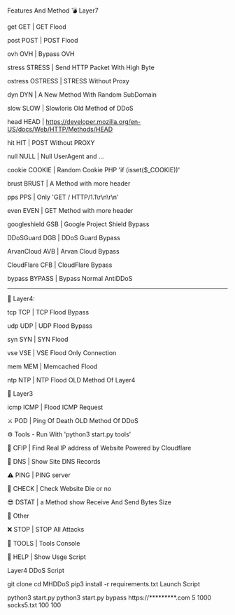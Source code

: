 Features And Method
💣 Layer7

get GET | GET Flood

post POST | POST Flood

ovh OVH | Bypass OVH

stress STRESS | Send HTTP Packet With High Byte

ostress OSTRESS | STRESS Without Proxy

dyn DYN | A New Method With Random SubDomain

slow SLOW | Slowloris Old Method of DDoS

head HEAD | https://developer.mozilla.org/en-US/docs/Web/HTTP/Methods/HEAD

hit HIT | POST Without PROXY

null NULL | Null UserAgent and ...

cookie COOKIE | Random Cookie PHP 'if (isset($_COOKIE))'

brust BRUST | A Method with more header

pps PPS | Only 'GET / HTTP/1.1\r\n\r\n'

even EVEN | GET Method with more header

googleshield GSB | Google Project Shield Bypass

DDoSGuard DGB | DDoS Guard Bypass

ArvanCloud AVB | Arvan Cloud Bypass

CloudFlare CFB | CloudFlare Bypass

bypass BYPASS | Bypass Normal AntiDDoS

_______________________________________________________________________________

🧨 Layer4:

tcp TCP | TCP Flood Bypass

udp UDP | UDP Flood Bypass

syn SYN | SYN Flood

vse VSE | VSE Flood Only Connection

mem MEM | Memcached Flood

ntp NTP | NTP Flood OLD Method Of Layer4

🏹 Layer3

icmp ICMP | Flood ICMP Request

⚔️ POD | Ping Of Death OLD Method Of DDoS

⚙️ Tools - Run With 'python3 start.py tools'


🌟 CFIP | Find Real IP address of Website Powered by Cloudflare


🔪 DNS | Show Site DNS Records

⚠️ PING | PING server

📌 CHECK | Check Website Die or no

😎 DSTAT | a Method show Receive And Send Bytes Size

🎩 Other

❌ STOP | STOP All Attacks

🌠 TOOLS | Tools Console

👑 HELP | Show Usge Script

Layer4 DDoS Script



git clone 
cd MHDDoS
pip3 install -r requirements.txt
Launch Script

python3 start.py
python3 start.py bypass https://*********.com 5 1000 socks5.txt 100 100

